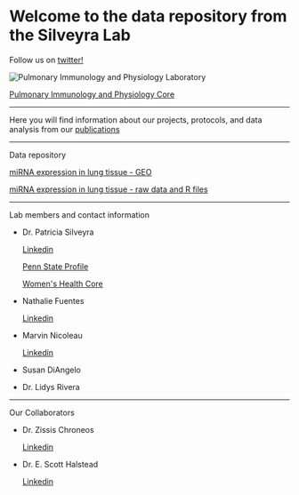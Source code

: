 # Welcome to the data repository from the Silveyra Lab


Follow us on [twitter!](https://twitter.com/silveyralab?lang=en)


![Pulmonary Immunology and Physiology Laboratory](https://lh3.googleusercontent.com/-Y-N5DQvxqv8/AAAAAAAAAAI/AAAAAAAAABM/Hed4RGZhtWs/s360-c-k-no/photo.jpg)

[Pulmonary Immunology and Physiology Core](http://www.pennstatehershey.org/web/pulmonary-core/home)


---------
Here you will find information about our projects, protocols, and data analysis from our [publications](http://www.ncbi.nlm.nih.gov/myncbi/browse/collection/43899845/?sort=date&direction=descending)


---------
Data repository

[miRNA expression in lung tissue - GEO](https://www.ncbi.nlm.nih.gov/geo/query/acc.cgi?acc=GSE111667)

[miRNA expression in lung tissue - raw data and R files](http://psilveyra.github.io/silveyralab/miRNA_ozone)


---------

Lab members and contact information

* Dr. Patricia Silveyra 

     [Linkedin](https://www.linkedin.com/in/patriciasilveyra)
    
     [Penn State Profile](https://profiles.psu.edu/profiles/display/112384)
    
     [Women's Health Core](http://www.womenshealthcoe.psu.edu/bio_silveyra.html)
    

* Nathalie Fuentes

     [Linkedin](https://www.linkedin.com/in/nathaliefuentes)

* Marvin Nicoleau

     [Linkedin](https://www.linkedin.com/in/marvin-nicoleau-93467784) 
     
* Susan DiAngelo

* Dr. Lidys Rivera


***

Our Collaborators

* Dr. Zissis Chroneos
   
    [Linkedin](https://www.linkedin.com/in/zissis-chroneos-7783898)
   
* Dr. E. Scott Halstead
   
    [Linkedin](https://www.linkedin.com/in/e-scott-halstead-012a2118)
